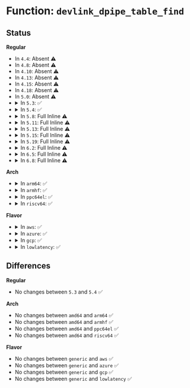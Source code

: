 # Function: <code>devlink_dpipe_table_find</code>

## Status
<b>Regular</b>
<ul>
<li>
In <code>4.4</code>: Absent ⚠️
</li>
<li>
In <code>4.8</code>: Absent ⚠️
</li>
<li>
In <code>4.10</code>: Absent ⚠️
</li>
<li>
In <code>4.13</code>: Absent ⚠️
</li>
<li>
In <code>4.15</code>: Absent ⚠️
</li>
<li>
In <code>4.18</code>: Absent ⚠️
</li>
<li>
In <code>5.0</code>: Absent ⚠️
</li>
<li>
<details>
<summary>In <code>5.3</code>: ✅</summary>

```c
struct devlink_dpipe_table *devlink_dpipe_table_find(struct list_head *dpipe_tables, const char *table_name);
```

**Collision:** Unique Static

**Inline:** No

**Transformation:** False

**Instances:**

```
In net/core/devlink.c (ffffffff81946cd0)
Location: net/core/devlink.c:2077
Inline: False
Direct callers:
  - net/core/devlink.c:devlink_dpipe_table_resource_set
  - net/core/devlink.c:devlink_dpipe_table_unregister
  - net/core/devlink.c:devlink_dpipe_table_register
  - net/core/devlink.c:devlink_dpipe_table_counter_enabled
  - net/core/devlink.c:devlink_nl_cmd_dpipe_table_counters_set
  - net/core/devlink.c:devlink_nl_cmd_dpipe_entries_get
```
**Symbols:**

```
ffffffff81946cd0-ffffffff81946d28: devlink_dpipe_table_find (STB_LOCAL)
```
</details>
</li>
<li>
<details>
<summary>In <code>5.4</code>: ✅</summary>

```c
struct devlink_dpipe_table *devlink_dpipe_table_find(struct list_head *dpipe_tables, const char *table_name);
```

**Collision:** Unique Static

**Inline:** No

**Transformation:** False

**Instances:**

```
In net/core/devlink.c (ffffffff8197b8f0)
Location: net/core/devlink.c:2079
Inline: False
Direct callers:
  - net/core/devlink.c:devlink_dpipe_table_resource_set
  - net/core/devlink.c:devlink_dpipe_table_unregister
  - net/core/devlink.c:devlink_dpipe_table_register
  - net/core/devlink.c:devlink_dpipe_table_counter_enabled
  - net/core/devlink.c:devlink_nl_cmd_dpipe_table_counters_set
  - net/core/devlink.c:devlink_nl_cmd_dpipe_entries_get
```
**Symbols:**

```
ffffffff8197b8f0-ffffffff8197b948: devlink_dpipe_table_find (STB_LOCAL)
```
</details>
</li>
<li>
<details>
<summary>In <code>5.8</code>: Full Inline ⚠️</summary>

**Collision:** Unique Static

**Inline:** Full

**Transformation:** False

**Instances:**

```
In net/core/devlink.c (ffffffff81a537d6)
Location: net/core/devlink.c:2111
Inline: True
Inline callers:
  - net/core/devlink.c:devlink_dpipe_table_resource_set
  - net/core/devlink.c:devlink_dpipe_table_unregister
  - net/core/devlink.c:devlink_dpipe_table_register
  - net/core/devlink.c:devlink_dpipe_table_counter_enabled
  - net/core/devlink.c:devlink_nl_cmd_dpipe_table_counters_set
  - net/core/devlink.c:devlink_nl_cmd_dpipe_entries_get
```
</details>
</li>
<li>
<details>
<summary>In <code>5.11</code>: Full Inline ⚠️</summary>

**Collision:** Unique Static

**Inline:** Full

**Transformation:** False

**Instances:**

```
In net/core/devlink.c (ffffffff81a5a1c6)
Location: net/core/devlink.c:2443
Inline: True
Inline callers:
  - net/core/devlink.c:devlink_dpipe_table_resource_set
  - net/core/devlink.c:devlink_dpipe_table_unregister
  - net/core/devlink.c:devlink_dpipe_table_register
  - net/core/devlink.c:devlink_dpipe_table_counter_enabled
  - net/core/devlink.c:devlink_nl_cmd_dpipe_table_counters_set
  - net/core/devlink.c:devlink_nl_cmd_dpipe_entries_get
```
</details>
</li>
<li>
<details>
<summary>In <code>5.13</code>: Full Inline ⚠️</summary>

**Collision:** Unique Static

**Inline:** Full

**Transformation:** False

**Instances:**

```
In net/core/devlink.c (ffffffff81a3d316)
Location: net/core/devlink.c:2646
Inline: True
Inline callers:
  - net/core/devlink.c:devlink_dpipe_table_resource_set
  - net/core/devlink.c:devlink_dpipe_table_unregister
  - net/core/devlink.c:devlink_dpipe_table_register
  - net/core/devlink.c:devlink_dpipe_table_counter_enabled
  - net/core/devlink.c:devlink_nl_cmd_dpipe_table_counters_set
  - net/core/devlink.c:devlink_nl_cmd_dpipe_entries_get
```
</details>
</li>
<li>
<details>
<summary>In <code>5.15</code>: Full Inline ⚠️</summary>

**Collision:** Unique Static

**Inline:** Full

**Transformation:** False

**Instances:**

```
In net/core/devlink.c (ffffffff81af3906)
Location: net/core/devlink.c:3208
Inline: True
Inline callers:
  - net/core/devlink.c:devlink_dpipe_table_resource_set
  - net/core/devlink.c:devlink_dpipe_table_unregister
  - net/core/devlink.c:devlink_dpipe_table_register
  - net/core/devlink.c:devlink_dpipe_table_counter_enabled
  - net/core/devlink.c:devlink_nl_cmd_dpipe_table_counters_set
  - net/core/devlink.c:devlink_nl_cmd_dpipe_entries_get
```
</details>
</li>
<li>
<details>
<summary>In <code>5.19</code>: Full Inline ⚠️</summary>

**Collision:** Unique Static

**Inline:** Full

**Transformation:** False

**Instances:**

```
In net/core/devlink.c (ffffffff81c77b26)
Location: net/core/devlink.c:3723
Inline: True
Inline callers:
  - net/core/devlink.c:devlink_dpipe_table_resource_set
  - net/core/devlink.c:devlink_dpipe_table_unregister
  - net/core/devlink.c:devlink_dpipe_table_register
  - net/core/devlink.c:devlink_dpipe_table_counter_enabled
  - net/core/devlink.c:devlink_nl_cmd_dpipe_table_counters_set
  - net/core/devlink.c:devlink_nl_cmd_dpipe_entries_get
```
</details>
</li>
<li>
<details>
<summary>In <code>6.2</code>: Full Inline ⚠️</summary>

**Collision:** Unique Static

**Inline:** Full

**Transformation:** False

**Instances:**

```
In net/core/devlink.c (ffffffff81e30585)
Location: net/core/devlink.c:3987
Inline: True
Inline callers:
  - net/core/devlink.c:devl_dpipe_table_resource_set
  - net/core/devlink.c:devl_dpipe_table_unregister
  - net/core/devlink.c:devl_dpipe_table_register
  - net/core/devlink.c:devlink_dpipe_table_counter_enabled
  - net/core/devlink.c:devlink_nl_cmd_dpipe_table_counters_set
  - net/core/devlink.c:devlink_nl_cmd_dpipe_entries_get
```
</details>
</li>
<li>
<details>
<summary>In <code>6.5</code>: Full Inline ⚠️</summary>

**Collision:** Unique Static

**Inline:** Full

**Transformation:** False

**Instances:**

```
In net/devlink/leftover.c (ffffffff82033375)
Location: net/devlink/leftover.c:3205
Inline: True
Inline callers:
  - net/devlink/leftover.c:devl_dpipe_table_resource_set
  - net/devlink/leftover.c:devl_dpipe_table_unregister
  - net/devlink/leftover.c:devl_dpipe_table_register
  - net/devlink/leftover.c:devlink_dpipe_table_counter_enabled
  - net/devlink/leftover.c:devlink_nl_cmd_dpipe_table_counters_set
  - net/devlink/leftover.c:devlink_nl_cmd_dpipe_entries_get
```
</details>
</li>
<li>
<details>
<summary>In <code>6.8</code>: Full Inline ⚠️</summary>

**Collision:** Unique Static

**Inline:** Full

**Transformation:** False

**Instances:**

```
In net/devlink/dpipe.c (ffffffff8210a765)
Location: net/devlink/dpipe.c:452
Inline: True
Inline callers:
  - net/devlink/dpipe.c:devl_dpipe_table_resource_set
  - net/devlink/dpipe.c:devl_dpipe_table_unregister
  - net/devlink/dpipe.c:devl_dpipe_table_register
  - net/devlink/dpipe.c:devlink_dpipe_table_counter_enabled
  - net/devlink/dpipe.c:devlink_nl_dpipe_table_counters_set_doit
  - net/devlink/dpipe.c:devlink_nl_dpipe_entries_get_doit
```
</details>
</li>
</ul>
<b>Arch</b>
<ul>
<li>
<details>
<summary>In <code>arm64</code>: ✅</summary>

```c
struct devlink_dpipe_table *devlink_dpipe_table_find(struct list_head *dpipe_tables, const char *table_name);
```

**Collision:** Unique Static

**Inline:** No

**Transformation:** False

**Instances:**

```
In net/core/devlink.c (ffff800010c23280)
Location: net/core/devlink.c:2079
Inline: False
Direct callers:
  - net/core/devlink.c:devlink_dpipe_table_resource_set
  - net/core/devlink.c:devlink_dpipe_table_unregister
  - net/core/devlink.c:devlink_dpipe_table_register
  - net/core/devlink.c:devlink_dpipe_table_counter_enabled
  - net/core/devlink.c:devlink_nl_cmd_dpipe_table_counters_set
  - net/core/devlink.c:devlink_nl_cmd_dpipe_entries_get
```
**Symbols:**

```
ffff800010c23280-ffff800010c23300: devlink_dpipe_table_find (STB_LOCAL)
```
</details>
</li>
<li>
<details>
<summary>In <code>armhf</code>: ✅</summary>

```c
struct devlink_dpipe_table *devlink_dpipe_table_find(struct list_head *dpipe_tables, const char *table_name);
```

**Collision:** Unique Static

**Inline:** No

**Transformation:** False

**Instances:**

```
In net/core/devlink.c (c0d3a870)
Location: net/core/devlink.c:2079
Inline: False
Direct callers:
  - net/core/devlink.c:devlink_dpipe_table_resource_set
  - net/core/devlink.c:devlink_dpipe_table_unregister
  - net/core/devlink.c:devlink_dpipe_table_register
  - net/core/devlink.c:devlink_dpipe_table_counter_enabled
  - net/core/devlink.c:devlink_nl_cmd_dpipe_table_counters_set
  - net/core/devlink.c:devlink_nl_cmd_dpipe_entries_get
```
**Symbols:**

```
c0d3a870-c0d3a8d8: devlink_dpipe_table_find (STB_LOCAL)
```
</details>
</li>
<li>
<details>
<summary>In <code>ppc64el</code>: ✅</summary>

```c
struct devlink_dpipe_table *devlink_dpipe_table_find(struct list_head *dpipe_tables, const char *table_name);
```

**Collision:** Unique Static

**Inline:** No

**Transformation:** False

**Instances:**

```
In net/core/devlink.c (c000000000d16870)
Location: net/core/devlink.c:2079
Inline: False
Direct callers:
  - net/core/devlink.c:devlink_dpipe_table_resource_set
  - net/core/devlink.c:devlink_dpipe_table_unregister
  - net/core/devlink.c:devlink_dpipe_table_register
  - net/core/devlink.c:devlink_dpipe_table_counter_enabled
  - net/core/devlink.c:devlink_nl_cmd_dpipe_table_counters_set
  - net/core/devlink.c:devlink_nl_cmd_dpipe_entries_get
```
**Symbols:**

```
c000000000d16870-c000000000d16ab0: devlink_dpipe_table_find (STB_LOCAL)
```
</details>
</li>
<li>
<details>
<summary>In <code>riscv64</code>: ✅</summary>

```c
struct devlink_dpipe_table *devlink_dpipe_table_find(struct list_head *dpipe_tables, const char *table_name);
```

**Collision:** Unique Static

**Inline:** No

**Transformation:** False

**Instances:**

```
In net/core/devlink.c (ffffffe00079baf8)
Location: net/core/devlink.c:2079
Inline: False
Direct callers:
  - net/core/devlink.c:devlink_dpipe_table_resource_set
  - net/core/devlink.c:devlink_dpipe_table_unregister
  - net/core/devlink.c:devlink_dpipe_table_register
  - net/core/devlink.c:devlink_dpipe_table_counter_enabled
  - net/core/devlink.c:devlink_nl_cmd_dpipe_table_counters_set
  - net/core/devlink.c:devlink_nl_cmd_dpipe_entries_get
```
**Symbols:**

```
ffffffe00079baf8-ffffffe00079bb5c: devlink_dpipe_table_find (STB_LOCAL)
```
</details>
</li>
</ul>
<b>Flavor</b>
<ul>
<li>
<details>
<summary>In <code>aws</code>: ✅</summary>

```c
struct devlink_dpipe_table *devlink_dpipe_table_find(struct list_head *dpipe_tables, const char *table_name);
```

**Collision:** Unique Static

**Inline:** No

**Transformation:** False

**Instances:**

```
In net/core/devlink.c (ffffffff8191b760)
Location: net/core/devlink.c:2079
Inline: False
Direct callers:
  - net/core/devlink.c:devlink_dpipe_table_resource_set
  - net/core/devlink.c:devlink_dpipe_table_unregister
  - net/core/devlink.c:devlink_dpipe_table_register
  - net/core/devlink.c:devlink_dpipe_table_counter_enabled
  - net/core/devlink.c:devlink_nl_cmd_dpipe_table_counters_set
  - net/core/devlink.c:devlink_nl_cmd_dpipe_entries_get
```
**Symbols:**

```
ffffffff8191b760-ffffffff8191b7b8: devlink_dpipe_table_find (STB_LOCAL)
```
</details>
</li>
<li>
<details>
<summary>In <code>azure</code>: ✅</summary>

```c
struct devlink_dpipe_table *devlink_dpipe_table_find(struct list_head *dpipe_tables, const char *table_name);
```

**Collision:** Unique Static

**Inline:** No

**Transformation:** False

**Instances:**

```
In net/core/devlink.c (ffffffff818d5510)
Location: net/core/devlink.c:2079
Inline: False
Direct callers:
  - net/core/devlink.c:devlink_dpipe_table_resource_set
  - net/core/devlink.c:devlink_dpipe_table_unregister
  - net/core/devlink.c:devlink_dpipe_table_register
  - net/core/devlink.c:devlink_dpipe_table_counter_enabled
  - net/core/devlink.c:devlink_nl_cmd_dpipe_table_counters_set
  - net/core/devlink.c:devlink_nl_cmd_dpipe_entries_get
```
**Symbols:**

```
ffffffff818d5510-ffffffff818d5568: devlink_dpipe_table_find (STB_LOCAL)
```
</details>
</li>
<li>
<details>
<summary>In <code>gcp</code>: ✅</summary>

```c
struct devlink_dpipe_table *devlink_dpipe_table_find(struct list_head *dpipe_tables, const char *table_name);
```

**Collision:** Unique Static

**Inline:** No

**Transformation:** False

**Instances:**

```
In net/core/devlink.c (ffffffff8196c8f0)
Location: net/core/devlink.c:2079
Inline: False
Direct callers:
  - net/core/devlink.c:devlink_dpipe_table_resource_set
  - net/core/devlink.c:devlink_dpipe_table_unregister
  - net/core/devlink.c:devlink_dpipe_table_register
  - net/core/devlink.c:devlink_dpipe_table_counter_enabled
  - net/core/devlink.c:devlink_nl_cmd_dpipe_table_counters_set
  - net/core/devlink.c:devlink_nl_cmd_dpipe_entries_get
```
**Symbols:**

```
ffffffff8196c8f0-ffffffff8196c948: devlink_dpipe_table_find (STB_LOCAL)
```
</details>
</li>
<li>
<details>
<summary>In <code>lowlatency</code>: ✅</summary>

```c
struct devlink_dpipe_table *devlink_dpipe_table_find(struct list_head *dpipe_tables, const char *table_name);
```

**Collision:** Unique Static

**Inline:** No

**Transformation:** False

**Instances:**

```
In net/core/devlink.c (ffffffff8198ed70)
Location: net/core/devlink.c:2079
Inline: False
Direct callers:
  - net/core/devlink.c:devlink_dpipe_table_resource_set
  - net/core/devlink.c:devlink_dpipe_table_unregister
  - net/core/devlink.c:devlink_dpipe_table_register
  - net/core/devlink.c:devlink_dpipe_table_counter_enabled
  - net/core/devlink.c:devlink_nl_cmd_dpipe_table_counters_set
  - net/core/devlink.c:devlink_nl_cmd_dpipe_entries_get
```
**Symbols:**

```
ffffffff8198ed70-ffffffff8198edc8: devlink_dpipe_table_find (STB_LOCAL)
```
</details>
</li>
</ul>

## Differences
<b>Regular</b>
<ul>
<li>
No changes between <code>5.3</code> and <code>5.4</code> ✅
</li>
</ul>
<b>Arch</b>
<ul>
<li>
No changes between <code>amd64</code> and <code>arm64</code> ✅
</li>
<li>
No changes between <code>amd64</code> and <code>armhf</code> ✅
</li>
<li>
No changes between <code>amd64</code> and <code>ppc64el</code> ✅
</li>
<li>
No changes between <code>amd64</code> and <code>riscv64</code> ✅
</li>
</ul>
<b>Flavor</b>
<ul>
<li>
No changes between <code>generic</code> and <code>aws</code> ✅
</li>
<li>
No changes between <code>generic</code> and <code>azure</code> ✅
</li>
<li>
No changes between <code>generic</code> and <code>gcp</code> ✅
</li>
<li>
No changes between <code>generic</code> and <code>lowlatency</code> ✅
</li>
</ul>
